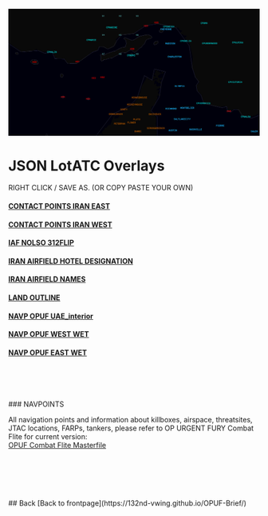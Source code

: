 
![DIR FRONT IMAGE](DIR_FRONT_IMG.PNG)


# JSON LotATC Overlays

RIGHT CLICK / SAVE AS. (OR COPY PASTE YOUR OWN)

####  [CONTACT POINTS IRAN EAST](/JSON/CP_IRAN_EAST.json)
####  [CONTACT POINTS IRAN WEST](/JSON/CP_IRAN_WEST.json)
####  [IAF NOLSO 312FLIP](/JSON/IAF_NOLSO_312FLIP.json)
####  [IRAN AIRFIELD HOTEL DESIGNATION](/JSON/IRANIAN_AIRFIELD_HOTEL_DESIGNATION.json)
####  [IRAN AIRFIELD NAMES](/JSON/IRANIAN_AIRFIELD_NAMES.json)
####  [LAND OUTLINE](/JSON/LAND_OUTLINE.json)
####  [NAVP OPUF UAE_interior](/JSON/NAVP_OPUF_UAE_interior.json)
####  [NAVP OPUF WEST WET](/JSON/NAVP_OPUF_west_wet.json)
####  [NAVP OPUF EAST WET](/JSON/NVAP_OPUF_east_wet.json)  





<br>
<br>
<br>
<br>
### NAVPOINTS 

All navigation points and information about killboxes, airspace, threatsites, JTAC locations, FARPs, tankers, please refer to OP URGENT FURY Combat Flite for current version:
<br>
[OPUF Combat Flite Masterfile](/OPUF-Brief/OPUF_Masterfile.cf)


<br>
<br>
<br>
<br>
<br>
## Back
[Back to frontpage](https://132nd-vwing.github.io/OPUF-Brief/) 
